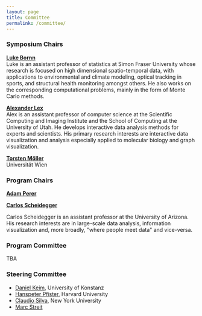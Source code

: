 ```yaml
---
layout: page
title: Committee
permalink: /committee/
---
```


### Symposium Chairs

**[Luke Bornn](http://www.lukebornn.com/)**   
Luke is an assistant professor of statistics at Simon Fraser University whose research is focused on high dimensional spatio-temporal data, with applications to environmental and climate modeling, optical tracking in sports, and structural health monitoring amongst others. He also works on the corresponding computational problems, mainly in the form of Monte Carlo methods.

**[Alexander Lex](http://alexander-lex.net)**  
Alex is an assistant professor of computer science at the Scientific Computing and Imaging Institute and the School of Computing at the University of Utah. He develops interactive data analysis methods for experts and scientists. His primary research interests are interactive data visualization and analysis especially applied to molecular biology and graph visualization. 


**[Torsten Möller](https://cs.univie.ac.at/Torsten.Möller)**  
Universität Wien

### Program Chairs

**[Adam Perer]()**  

**[Carlos Scheidegger](https://cscheid.net)**

Carlos Scheidegger is an assistant professor at the University of Arizona. His research interests are in large-scale data analysis, information visualization and, more broadly, "where people meet data" and vice-versa.


### Program Committee

TBA


### Steering Committee

- <a href="http://www.vis.uni-konstanz.de/mitglieder/keim/">Daniel Keim</a>, University of Konstanz
- <a href="http://www.seas.harvard.edu/directory/pfister">Hanspeter Pfister</a>, Harvard University
- <a href="http://vgc.poly.edu/~csilva/">Claudio Silva</a>, New York University
- [Marc Streit](http://marc-streit.com)  



